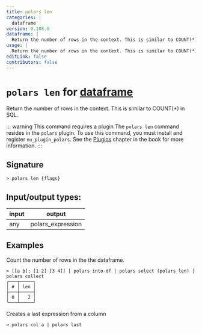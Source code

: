 ```yaml
---
title: polars len
categories: |
  dataframe
version: 0.108.0
dataframe: |
  Return the number of rows in the context. This is similar to COUNT(*) in SQL.
usage: |
  Return the number of rows in the context. This is similar to COUNT(*) in SQL.
editLink: false
contributors: false
---
```

<!-- This file is automatically generated. Please edit the command in https://github.com/nushell/nushell instead. -->

# `polars len` for [dataframe](/commands/categories/dataframe.md)

<div class='command-title'>Return the number of rows in the context. This is similar to COUNT(*) in SQL.</div>

::: warning This command requires a plugin
The `polars len` command resides in the `polars` plugin.
To use this command, you must install and register `nu_plugin_polars`.
See the [Plugins](/book/plugins.html) chapter in the book for more information.
:::


## Signature

```> polars len {flags} ```


## Input/output types:

| input | output            |
| ----- | ----------------- |
| any   | polars_expression |
## Examples

Count the number of rows in the the dataframe.
```nu
> [[a b]; [1 2] [3 4]] | polars into-df | polars select (polars len) | polars collect
╭───┬─────╮
│ # │ len │
├───┼─────┤
│ 0 │   2 │
╰───┴─────╯

```

Creates a last expression from a column
```nu
> polars col a | polars last

```
